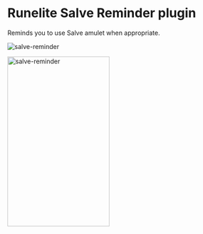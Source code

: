 # Runelite Salve Reminder plugin
Reminds you to use Salve amulet when appropriate.

![salve-reminder](https://github.com/user-attachments/assets/c7af9797-3865-4faf-aa99-5355ff46ecf3)

<img width="229" height="382" alt="salve-reminder" src="https://github.com/user-attachments/assets/234fc46e-0178-415e-b182-4abb5777de2a" />

